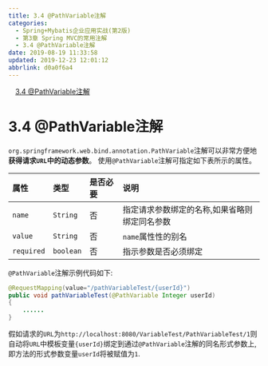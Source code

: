 ```yaml
---
title: 3.4 @PathVariable注解
categories: 
  - Spring+Mybatis企业应用实战(第2版)
  - 第3章 Spring MVC的常用注解
  - 3.4 @PathVariable注解
date: 2019-08-19 11:33:58
updated: 2019-12-23 12:01:12
abbrlink: d0a0f6a4
---
```

<div id='my_toc'><a href="/JavaReadingNotes/d0a0f6a4/#3-4-@PathVariable注解" class="header_1">3.4 @PathVariable注解</a>&nbsp;<br></div>
<style>.header_1{margin-left: 1em;}.header_2{margin-left: 2em;}.header_3{margin-left: 3em;}.header_4{margin-left: 4em;}.header_5{margin-left: 5em;}.header_6{margin-left: 6em;}</style>
<!--more-->
<script>if (navigator.platform.search('arm')==-1){document.getElementById('my_toc').style.display = 'none';}var e,p = document.getElementsByTagName('p');while (p.length>0) {e = p[0];e.parentElement.removeChild(e);}</script>

<!--end-->
<!--SSTStart-->
# 3.4 @PathVariable注解 #
`org.springframework.web.bind.annotation.PathVariable`注解可以非常方便地**获得请求`URL`中的动态参数**。
使用`@PathVariable`注解可指定如下表所示的属性。

|属性|类型|是否必要|说明|
|:---|:---|:---|:---|
|`name`|`String`|否|指定请求参数绑定的名称,如果省略则绑定同名参数|
|`value`|`String`|否|`name`属性性的别名|
|`required`|`boolean`|否|指示参数是否必须绑定|
`@PathVariable`注解示例代码如下:
```java
@RequestMapping(value="/pathVariableTest/{userId}")
public void pathVariableTest(@PathVariable Integer userId)
{
    ......
}
```
假如请求的`URL`为`http://localhost:8080/VariableTest/PathVariableTest/1`则自动将`URL`中模板变量`{userId}`绑定到通过`@PathVariable`注解的同名形式参数上,即方法的形式参数变量`userId`将被赋值为`1`.
<!--SSTStop-->

